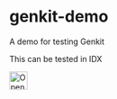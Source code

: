 # genkit-demo
A demo for testing Genkit

This can be tested in IDX

<a href="https://idx.google.com/new?template=https%3A%2F%2Fgithub.com%2Fmjchristy%2Fgenkit-demo%2F">
  <img
    height="32"
    alt="Open in IDX"
    src="https://cdn.idx.dev/btn/open_purple_32.svg">
</a>